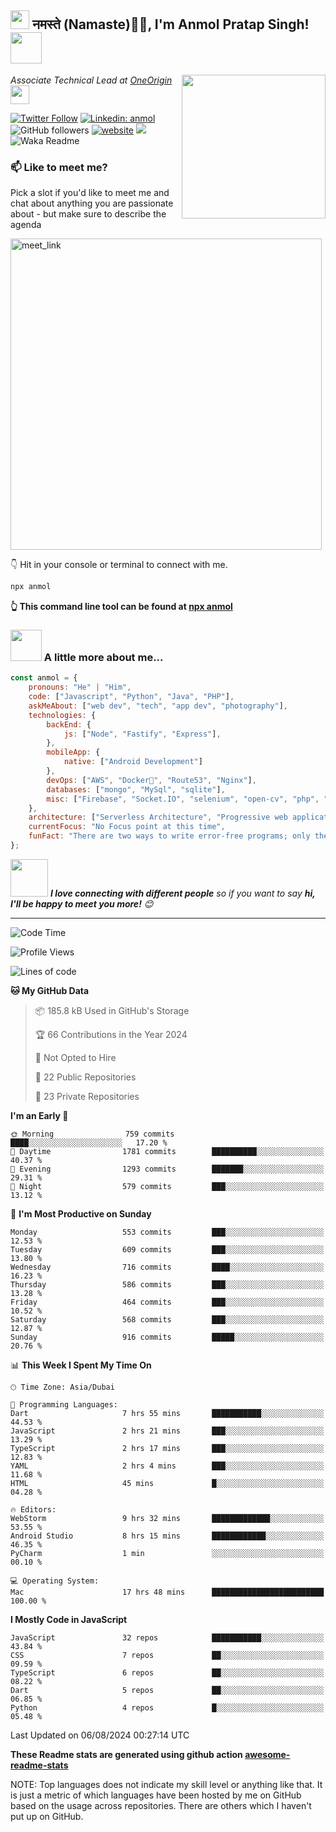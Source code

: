 <h2><img src="https://emojis.slackmojis.com/emojis/images/1531849430/4246/blob-sunglasses.gif?1531849430" width="30"/> नमस्ते (Namaste)🙏🏻, I'm Anmol Pratap Singh! <img src="https://media.giphy.com/media/12oufCB0MyZ1Go/giphy.gif" width="50"></h2>
<img align='right' src="https://media.giphy.com/media/M9gbBd9nbDrOTu1Mqx/giphy.gif" width="230">
<p><em>Associate Technical Lead at <a href="https://www.oneorigin.us/">OneOrigin
</a><img src="https://media.giphy.com/media/WUlplcMpOCEmTGBtBW/giphy.gif" width="30"> 
</em></p>

[![Twitter Follow](https://img.shields.io/twitter/follow/misteranmol?label=Follow)](https://twitter.com/intent/follow?screen_name=misteranmol)
[![Linkedin: anmol](https://img.shields.io/badge/-anmol-blue?style=flat-square&logo=Linkedin&logoColor=white&link=https://www.linkedin.com/in/anmol-p-singh/)](https://www.linkedin.com/in/anmol098/)
![GitHub followers](https://img.shields.io/github/followers/anmol098?label=Follow&style=social)
[![website](https://img.shields.io/badge/Website-46a2f1.svg?&style=flat-square&logo=Google-Chrome&logoColor=white&link=https://anmolsingh.me/)](https://anmolsingh.me/)
![](https://visitor-badge.glitch.me/badge?page_id=anmol098.anmol098)
![Waka Readme](https://github.com/anmol098/anmol098/workflows/Waka%20Readme/badge.svg)

### 📫 Like to meet me?

Pick a slot if you'd like to meet me and chat about anything you are passionate about - but make sure to describe the agenda

<a href="https://calendly.com/anmol098/30min" target="_blank"><img width="498" alt="meet_link" src="https://user-images.githubusercontent.com/15426564/144297439-f530f383-e73e-41e0-9914-a9b7d3f432e5.png"></a>

👇 Hit in your console or terminal to connect with me.

```bash
npx anmol
```
**👆 This command line tool can be found at [npx anmol](https://github.com/anmol098/npx_card)**

### <img src="https://media.giphy.com/media/VgCDAzcKvsR6OM0uWg/giphy.gif" width="50"> A little more about me...  

```javascript
const anmol = {
    pronouns: "He" | "Him",
    code: ["Javascript", "Python", "Java", "PHP"],
    askMeAbout: ["web dev", "tech", "app dev", "photography"],
    technologies: {
        backEnd: {
            js: ["Node", "Fastify", "Express"],
        },
        mobileApp: {
            native: ["Android Development"]
        },
        devOps: ["AWS", "Docker🐳", "Route53", "Nginx"],
        databases: ["mongo", "MySql", "sqlite"],
        misc: ["Firebase", "Socket.IO", "selenium", "open-cv", "php", "SuiteApp"]
    },
    architecture: ["Serverless Architecture", "Progressive web applications", "Single page applications"],
    currentFocus: "No Focus point at this time",
    funFact: "There are two ways to write error-free programs; only the third one works"
};
```

<img src="https://media.giphy.com/media/LnQjpWaON8nhr21vNW/giphy.gif" width="60"> <em><b>I love connecting with different people</b> so if you want to say <b>hi, I'll be happy to meet you more!</b> 😊</em>

---
<!--START_SECTION:waka-->
![Code Time](http://img.shields.io/badge/Code%20Time-2%2C993%20hrs%2059%20mins-blue)

![Profile Views](http://img.shields.io/badge/Profile%20Views-2135-blue)

![Lines of code](https://img.shields.io/badge/From%20Hello%20World%20I%27ve%20Written-4.1%20million%20lines%20of%20code-blue)

**🐱 My GitHub Data** 

> 📦 185.8 kB Used in GitHub's Storage 
 > 
> 🏆 66 Contributions in the Year 2024
 > 
> 🚫 Not Opted to Hire
 > 
> 📜 22 Public Repositories 
 > 
> 🔑 23 Private Repositories 
 > 
**I'm an Early 🐤** 

```text
🌞 Morning                759 commits         ████░░░░░░░░░░░░░░░░░░░░░   17.20 % 
🌆 Daytime                1781 commits        ██████████░░░░░░░░░░░░░░░   40.37 % 
🌃 Evening                1293 commits        ███████░░░░░░░░░░░░░░░░░░   29.31 % 
🌙 Night                  579 commits         ███░░░░░░░░░░░░░░░░░░░░░░   13.12 % 
```
📅 **I'm Most Productive on Sunday** 

```text
Monday                   553 commits         ███░░░░░░░░░░░░░░░░░░░░░░   12.53 % 
Tuesday                  609 commits         ███░░░░░░░░░░░░░░░░░░░░░░   13.80 % 
Wednesday                716 commits         ████░░░░░░░░░░░░░░░░░░░░░   16.23 % 
Thursday                 586 commits         ███░░░░░░░░░░░░░░░░░░░░░░   13.28 % 
Friday                   464 commits         ███░░░░░░░░░░░░░░░░░░░░░░   10.52 % 
Saturday                 568 commits         ███░░░░░░░░░░░░░░░░░░░░░░   12.87 % 
Sunday                   916 commits         █████░░░░░░░░░░░░░░░░░░░░   20.76 % 
```


📊 **This Week I Spent My Time On** 

```text
🕑︎ Time Zone: Asia/Dubai

💬 Programming Languages: 
Dart                     7 hrs 55 mins       ███████████░░░░░░░░░░░░░░   44.53 % 
JavaScript               2 hrs 21 mins       ███░░░░░░░░░░░░░░░░░░░░░░   13.29 % 
TypeScript               2 hrs 17 mins       ███░░░░░░░░░░░░░░░░░░░░░░   12.83 % 
YAML                     2 hrs 4 mins        ███░░░░░░░░░░░░░░░░░░░░░░   11.68 % 
HTML                     45 mins             █░░░░░░░░░░░░░░░░░░░░░░░░   04.28 % 

🔥 Editors: 
WebStorm                 9 hrs 32 mins       █████████████░░░░░░░░░░░░   53.55 % 
Android Studio           8 hrs 15 mins       ████████████░░░░░░░░░░░░░   46.35 % 
PyCharm                  1 min               ░░░░░░░░░░░░░░░░░░░░░░░░░   00.10 % 

💻 Operating System: 
Mac                      17 hrs 48 mins      █████████████████████████   100.00 % 
```

**I Mostly Code in JavaScript** 

```text
JavaScript               32 repos            ███████████░░░░░░░░░░░░░░   43.84 % 
CSS                      7 repos             ██░░░░░░░░░░░░░░░░░░░░░░░   09.59 % 
TypeScript               6 repos             ██░░░░░░░░░░░░░░░░░░░░░░░   08.22 % 
Dart                     5 repos             ██░░░░░░░░░░░░░░░░░░░░░░░   06.85 % 
Python                   4 repos             █░░░░░░░░░░░░░░░░░░░░░░░░   05.48 % 
```




 Last Updated on 06/08/2024 00:27:14 UTC
<!--END_SECTION:waka-->

**These Readme stats are generated using github action [awesome-readme-stats](https://github.com/anmol098/waka-readme-stats)**

NOTE: Top languages does not indicate my skill level or anything like that. It is just a metric of which languages have been hosted by me on GitHub based on the usage across repositories. There are others which I haven't put up on GitHub.
